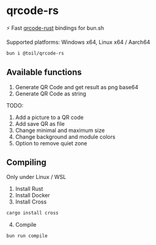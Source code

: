 # qrcode-rs

⚡ Fast [qrcode-rust](https://github.com/kennytm/qrcode-rust) bindings for bun.sh

Supported platforms: Windows x64, Linux x64 / Aarch64

```bash
bun i @toil/qrcode-rs
```

## Available functions

1. Generate QR Code and get result as png base64
2. Generate QR Code as string

TODO:

1. Add a picture to a QR code
2. Add save QR as file
3. Change minimal and maximum size
4. Change background and module colors
5. Option to remove quiet zone

## Compiling

Only under Linux / WSL

1. Install Rust
2. Install Docker
3. Install Cross

```bash
cargo install cross
```

4. Compile

```bash
bun run compile
```
